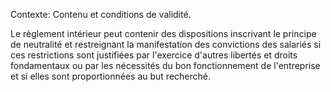 Contexte: Contenu et conditions de validité.

Le règlement intérieur peut contenir des dispositions inscrivant le principe de neutralité et restreignant la manifestation des convictions des salariés si ces restrictions sont justifiées par l'exercice d'autres libertés et droits fondamentaux ou par les nécessités du bon fonctionnement de l'entreprise et si elles sont proportionnées au but recherché.